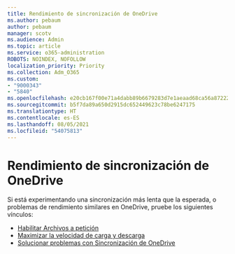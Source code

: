 ```yaml
---
title: Rendimiento de sincronización de OneDrive
ms.author: pebaum
author: pebaum
manager: scotv
ms.audience: Admin
ms.topic: article
ms.service: o365-administration
ROBOTS: NOINDEX, NOFOLLOW
localization_priority: Priority
ms.collection: Adm_O365
ms.custom:
- "9000343"
- "5840"
ms.openlocfilehash: e20cb167f00e71a4dabb89b6679283d7e1aeaad68ca56a87222fb3d61f7dc6f5
ms.sourcegitcommit: b5f7da89a650d2915dc652449623c78be6247175
ms.translationtype: HT
ms.contentlocale: es-ES
ms.lasthandoff: 08/05/2021
ms.locfileid: "54075813"
---
```

# <a name="onedrive-sync-performance"></a>Rendimiento de sincronización de OneDrive

Si está experimentando una sincronización más lenta que la esperada, o problemas de rendimiento similares en OneDrive, pruebe los siguientes vínculos:

- [Habilitar Archivos a petición](https://support.office.com/article/0e6860d3-d9f3-4971-b321-7092438fb38e)
- [Maximizar la velocidad de carga y descarga](https://support.microsoft.com/office/8eeadfb8-501f-406d-997b-98ab6ff67f43?ui=en-us&rs=en-us&ad=us)
- [Solucionar problemas con Sincronización de OneDrive](https://support.office.com/article/0899b115-05f7-45ec-95b2-e4cc8c4670b2)
